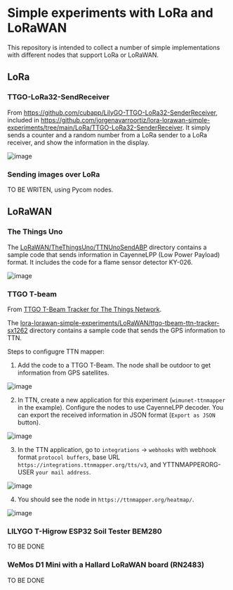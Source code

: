 # Simple experiments with LoRa and LoRaWAN

This repository is intended to collect a number of simple implementations with different nodes that support LoRa or LoRaWAN.

## LoRa

### TTGO-LoRa32-SendReceiver 

From https://github.com/cubapp/LilyGO-TTGO-LoRa32-SenderReceiver, included in https://github.com/jorgenavarroortiz/lora-lorawan-simple-experiments/tree/main/LoRa/TTGO-LoRa32-SenderReceiver. It simply sends a counter and a random number from a LoRa sender to a LoRa receiver, and show the information in the display.

![image](https://github.com/jorgenavarroortiz/lora-lorawan-simple-experiments/assets/17797704/cfa9f4e9-688d-4a51-83df-58e8a91ad4e4)

### Sending images over LoRa

TO BE WRITEN, using Pycom nodes.

## LoRaWAN

### The Things Uno

The [LoRaWAN/TheThingsUno/TTNUnoSendABP](https://github.com/jorgenavarroortiz/lora-lorawan-simple-experiments/tree/main/LoRaWAN/TheThingsUno/TTNUnoSendABP) directory contains a sample code that sends information in CayenneLPP (Low Power Payload) format. It includes the code for a flame sensor detector KY-026.

![image](https://github.com/jorgenavarroortiz/lora-lorawan-simple-experiments/assets/17797704/65772651-8909-4085-bf38-cf3e96396dc0)


### TTGO T-beam

From [TTGO T-Beam Tracker for The Things Network](https://github.com/kizniche/ttgo-tbeam-ttn-tracker).

The [lora-lorawan-simple-experiments/LoRaWAN/ttgo-tbeam-ttn-tracker-sx1262](https://github.com/jorgenavarroortiz/lora-lorawan-simple-experiments/tree/main/LoRaWAN/ttgo-tbeam-ttn-tracker-sx1262) directory contains a sample code that sends the GPS information to TTN.

Steps to configugre TTN mapper:

1) Add the code to a TTGO T-Beam. The node shall be outdoor to get information from GPS satellites.

![image](https://github.com/jorgenavarroortiz/lora-lorawan-simple-experiments/assets/17797704/ad96023c-dde4-4bdc-b2df-f8bacb1dffe2)

2) In TTN, create a new application for this experiment (`wimunet-ttnmapper` in the example). Configure the nodes to use CayenneLPP decoder. You can export the received information in JSON format (`Export as JSON` button).

![image](https://github.com/jorgenavarroortiz/lora-lorawan-simple-experiments/assets/17797704/648ce1a5-e804-4e0d-8980-2e36dbace55c)

3) In the TTN application, go to `integrations` -> `webhooks` with webhook format `protocol buffers`, base URL `https://integrations.ttnmapper.org/tts/v3`, and YTTNMAPPERORG-USER `your mail address`.

![image](https://github.com/jorgenavarroortiz/lora-lorawan-simple-experiments/assets/17797704/4ff1e277-61b5-413b-ad8b-be66c79cdb1c)

4) You should see the node in `https://ttnmapper.org/heatmap/`.

![image](https://github.com/jorgenavarroortiz/lora-lorawan-simple-experiments/assets/17797704/76f670cc-a37e-4fea-a119-a2bb93411a24)

### LILYGO T-Higrow ESP32 Soil Tester BEM280

TO BE DONE

### WeMos D1 Mini with a Hallard LoRaWAN board (RN2483)

TO BE DONE

